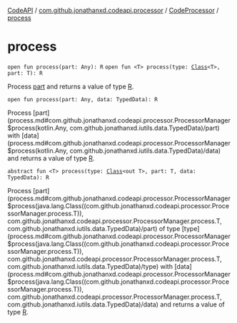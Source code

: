 [CodeAPI](../../index.md) / [com.github.jonathanxd.codeapi.processor](../index.md) / [CodeProcessor](index.md) / [process](.)

# process

`open fun process(part: Any): R`
`open fun <T> process(type: `[`Class`](http://docs.oracle.com/javase/6/docs/api/java/lang/Class.html)`<T>, part: T): R`

Process [part](process.md#com.github.jonathanxd.codeapi.processor.ProcessorManager$process(kotlin.Any)/part) and returns a value of type [R](#).

`open fun process(part: Any, data: TypedData): R`

Process [part](process.md#com.github.jonathanxd.codeapi.processor.ProcessorManager$process(kotlin.Any, com.github.jonathanxd.iutils.data.TypedData)/part) with [data](process.md#com.github.jonathanxd.codeapi.processor.ProcessorManager$process(kotlin.Any, com.github.jonathanxd.iutils.data.TypedData)/data) and returns a value of type [R](#).

`abstract fun <T> process(type: `[`Class`](http://docs.oracle.com/javase/6/docs/api/java/lang/Class.html)`<out T>, part: T, data: TypedData): R`

Process [part](process.md#com.github.jonathanxd.codeapi.processor.ProcessorManager$process(java.lang.Class((com.github.jonathanxd.codeapi.processor.ProcessorManager.process.T)), com.github.jonathanxd.codeapi.processor.ProcessorManager.process.T, com.github.jonathanxd.iutils.data.TypedData)/part) of type [type](process.md#com.github.jonathanxd.codeapi.processor.ProcessorManager$process(java.lang.Class((com.github.jonathanxd.codeapi.processor.ProcessorManager.process.T)), com.github.jonathanxd.codeapi.processor.ProcessorManager.process.T, com.github.jonathanxd.iutils.data.TypedData)/type) with [data](process.md#com.github.jonathanxd.codeapi.processor.ProcessorManager$process(java.lang.Class((com.github.jonathanxd.codeapi.processor.ProcessorManager.process.T)), com.github.jonathanxd.codeapi.processor.ProcessorManager.process.T, com.github.jonathanxd.iutils.data.TypedData)/data) and returns a value of type [R](#).

